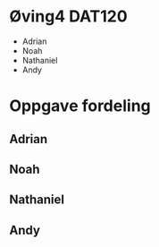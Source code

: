 # Øving4 DAT120
* Adrian
* Noah
* Nathaniel
* Andy

# Oppgave fordeling
## Adrian

## Noah

## Nathaniel

## Andy
